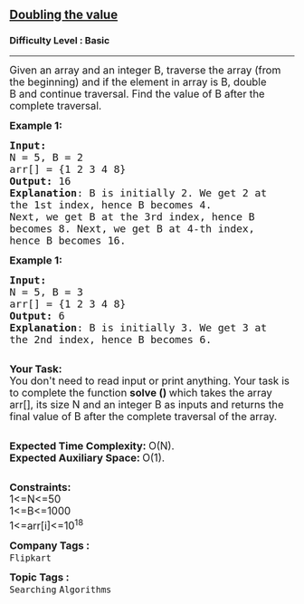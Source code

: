 <h2><a href="https://www.geeksforgeeks.org/problems/doubling-the-value4859/1?page=6&difficulty=Basic&sortBy=submissions">Doubling the value</a></h2><h3>Difficulty Level : Basic</h3><hr><div class="problems_problem_content__Xm_eO"><p><span style="font-size:18px">Given an array and an integer B, traverse the array (from the beginning) and if the element in array is B, double B&nbsp;and continue traversal. Find the value of B after the complete traversal.</span></p>

<p><span style="font-size:18px"><strong>Example 1:</strong></span></p>

<pre><span style="font-size:18px"><strong>Input:</strong>
N = 5, B = 2
arr[] = {1 2 3 4 8}
<strong>Output:</strong> 16
<strong>Explanation</strong>: B is initially 2. We get 2 at
the 1st index, hence B becomes 4. 
Next, we get B at the 3rd index, hence B 
becomes 8. Next, we get B at 4-th index, 
hence B becomes 16.</span>
</pre>

<p><span style="font-size:18px"><strong>Example 1:</strong></span></p>

<pre><span style="font-size:18px"><strong>Input:</strong>
N = 5, B = 3
arr[] = {1 2 3 4 8}
<strong>Output:</strong> 6
<strong>Explanation</strong>: B is initially 3. We get 3 at
the 2nd index, hence B becomes 6.</span></pre>

<p><br>
<span style="font-size:18px"><strong>Your Task:</strong><br>
You don't need to read input or print anything. Your task is to complete the function&nbsp;<strong>solve ()&nbsp;</strong>which takes the array arr[], its size N and an integer B as inputs and returns the final value of B after the complete traversal of the array.</span></p>

<p><br>
<span style="font-size:18px"><strong>Expected Time Complexity:&nbsp;</strong>O(N).<br>
<strong>Expected Auxiliary Space:&nbsp;</strong>O(1).</span></p>

<p><br>
<span style="font-size:18px"><strong>Constraints:</strong><br>
1&lt;=N&lt;=50<br>
1&lt;=B&lt;=1000<br>
1&lt;=arr[i]&lt;=10<sup>18</sup></span></p>
</div><p><span style=font-size:18px><strong>Company Tags : </strong><br><code>Flipkart</code>&nbsp;<br><p><span style=font-size:18px><strong>Topic Tags : </strong><br><code>Searching</code>&nbsp;<code>Algorithms</code>&nbsp;